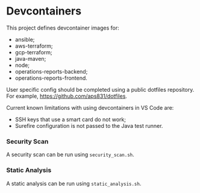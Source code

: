 # Devcontainers

This project defines devcontainer images for:

* ansible;
* aws-terraform;
* gcp-terraform;
* java-maven;
* node;
* operations-reports-backend;
* operations-reports-frontend.

User specific config should be completed using a public dotfiles repository.  For example, https://github.com/aps831/dotfiles.

Current known limitations with using devcontainers in VS Code are:

* SSH keys that use a smart card do not work;
* Surefire configuration is not passed to the Java test runner.

### Security Scan

A security scan can be run using `security_scan.sh`.

### Static Analysis

A static analysis can be run using `static_analysis.sh`.
